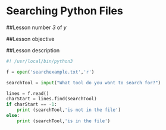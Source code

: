# Searching Python Files

##Lesson number *3* of *y*

##Lesson objective

##Lesson description

```python
#! /usr/local/bin/python3

f = open('searchexample.txt','r')

searchTool = input("What tool do you want to search for?")

lines = f.read()
charStart = lines.find(searchTool)
if charStart == -1:
    print (searchTool,'is not in the file')
else:
    print (searchTool,'is in the file')
```

